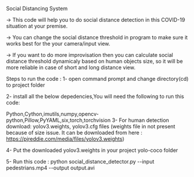 Social Distancing System

-> This code will help you to do social distance detection in this COVID-19 situation at your premise.

-> You can change the social distance threshold in program to make sure it works best for the your camera/input view.

-> If you want to do more improvisation then you can calculate social distance threshold dynamicaly based on human objects size, so it will be more reliable in case of short and long distance view.

Steps to run the code :
1- open command prompt and change directory(cd) to project folder

2- install all the below depedencies,You will need the following to run this code:

 Python,Cython,imutils,numpy,opencv-python,Pillow,PyYAML,six,torch,torchvision
3- For human detection download: yolov3.weights, yolov3.cfg files (weights file in not present because of size issue. It can be downloaded from here : https://pjreddie.com/media/files/yolov3.weights)

4- Put the downloaded yolov3.weights in your project yolo-coco folder

5- Run this code : python social_distance_detector.py --input pedestrians.mp4 --output output.avi
